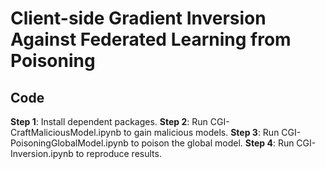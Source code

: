 # Client-side Gradient Inversion Against Federated Learning from Poisoning


## Code

**Step 1**: Install dependent packages.
**Step 2**: Run CGI-CraftMaliciousModel.ipynb to gain malicious models.
**Step 3**: Run CGI-PoisoningGlobalModel.ipynb to poison the global model.
**Step 4**: Run CGI-Inversion.ipynb to reproduce results.


